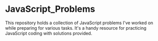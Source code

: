 # JavaScript_Problems
This repository holds a collection of JavaScript problems I've worked on while preparing for various tasks. It's a handy resource for practicing JavaScript coding with solutions provided.
